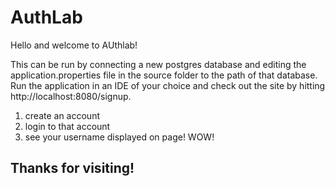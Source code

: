 # AuthLab

Hello and welcome to AUthlab!  

This can be run by connecting a new postgres database and editing the application.properties file in the source folder to the path of that database.  
Run the application in an IDE of your choice and check out the site by hitting http://localhost:8080/signup.  

1. create an account  
2. login to that account  
3. see your username displayed on page! WOW!  
 
 ## Thanks for visiting!
